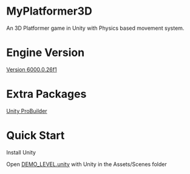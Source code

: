 # MyPlatformer3D
 An 3D Platformer game in Unity with Physics based movement system.  

# Engine Version 
 [Version 6000.0.26f1](https://unity.com/releases/editor/whats-new/6000.0.26#installs)

# Extra Packages
 [Unity ProBuilder](https://docs.unity3d.com/Packages/com.unity.probuilder@6.0/manual/index.html)

 # Quick Start
 Install Unity
 
 Open [DEMO_LEVEL.unity](Assets/Scenes/) with Unity in the Assets/Scenes folder
